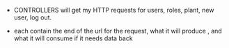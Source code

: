 * CONTROLLERS  will get my HTTP requests for  users, roles, plant, new user, log out. 

* each contain the end of the url for the request, what it will produce , and what it will consume if it needs data back

